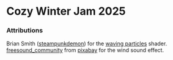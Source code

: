 # Cozy Winter Jam 2025

### Attributions

Brian Smith ([steampunkdemon](https://steampunkdemon.itch.io/)) for the [waving particles](https://godotshaders.com/shader/waving-particles/) shader.
[freesound_community](https://pixabay.com/users/freesound_community-46691455/) from [pixabay](https://pixabay.com) for the wind sound effect.
